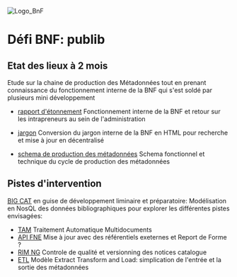 ![Logo_BnF](https://upload.wikimedia.org/wikipedia/commons/8/84/Logo_BnF.svg)

# Défi BNF: publib

## Etat des lieux à 2 mois

Etude sur la chaine de production des Métadonnées tout en prenant connaissance du fonctionnement interne de la BNF
qui s'est soldé par plusieurs mini développement

* [rapport d'étonnement]() Fonctionnement interne de la BNF et retour sur les intrapreneurs au sein de l'administration

* [jargon]() Conversion du jargon interne de la BNF en HTML pour recherche et mise à jour en décentralisé

* [schema de production des métadonnées]() Schema fonctionnel et technique du cycle de production des métadonnées


## Pistes d'intervention
[BIG CAT](./big_cat) en guise de développement liminaire et préparatoire: Modélisation en  NosQL des données bibliographiques pour explorer les différentes pistes envisagées:

* [TAM](./tam) Traitement Automatique Multidocuments
* [API FNE](./fne) Mise à jour avec des référentiels exeternes et Report de Forme ?
* [RIM NG](./rim) Controle de qualité et versionning des notices catalogue
* [ETL](./etl) Modèle Extract Transform and Load: simplication de l'entrée et la sortie des métadonnées
